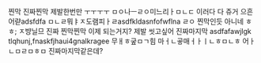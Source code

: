 찐막
진짜찐막
제발한번만
ㅜㅜㅜㅜ
ㅁㅇ나ㅡㄹㅇ미느리ㅏㅁㄴㄷ
이러다 다 쥬거
으흔어랻adsfdfa
ㅁㄴㄹ뭐ㅑㅈ도램피ㅏㄹasdfkldasnfofwflna
ㄹㅇ 찐막인듯
아니네 ㅎㅎ;
ㅈ뱡닐므
진짜 찐막찐막
이제 되는거지?
제발
씻고싶어
진짜마지막
asdfafawjlgk
tlqhunj,fnaskfjhaui4gnalkragee
무ㅐㅎ궆ㅁㄱ힘
마ㅓㄴ곻매ㅓㅏㅣㄴㅎㅁㄴㅎ
어ㅏㄴㅁㄹㅁㅎㅁ
진짜마지막같은데?